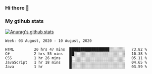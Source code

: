 ### Hi there 👋

### My gtihub stats

[![Anurag's github stats](https://github-readme-stats.vercel.app/api?username=gaozhidong)](https://github.com/gaozhidong/github-readme-stats)

<!--START_SECTION:waka-->
```text
Week: 03 August, 2020 - 10 August, 2020

HTML         20 hrs 47 mins  ██████████████████░░░░░░░   73.82 % 
C#           2 hrs 55 mins   ██░░░░░░░░░░░░░░░░░░░░░░░   10.38 % 
CSS          1 hr 26 mins    █░░░░░░░░░░░░░░░░░░░░░░░░   05.11 % 
JavaScript   1 hr 18 mins    █░░░░░░░░░░░░░░░░░░░░░░░░   04.65 % 
Java         1 hr            █░░░░░░░░░░░░░░░░░░░░░░░░   03.59 %
```
<!--END_SECTION:waka-->